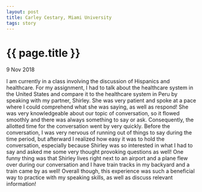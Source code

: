 ```yaml
---
layout: post
title: Carley Cestary, Miami University
tags: story
---
```


# {{ page.title }}

 9 Nov 2018 

 I am currently in a class involving the discussion of Hispanics and healthcare. For my assignment, I had to talk about the healthcare system in the United States and compare it to the healthcare system in Peru by speaking with my partner, Shirley. She was very patient and spoke at a pace where I could comprehend what she was saying, as well as respond! She was very knowledgeable about our topic of conversation, so it flowed smoothly and there was always something to say or ask. Consequently, the allotted time for the conversation went by very quickly. Before the conversation, I was very nervous of running out of things to say during the time period, but afterward I realized how easy it was to hold the conversation, especially because Shirley was so interested in what I had to say and asked me some very thought provoking questions as well! One funny thing was that Shirley lives right next to an airport and a plane flew over during our conversation and I have train tracks in my backyard and a train came by as well! Overall though, this experience was such a beneficial way to practice with my speaking skills, as well as discuss relevant information! 
